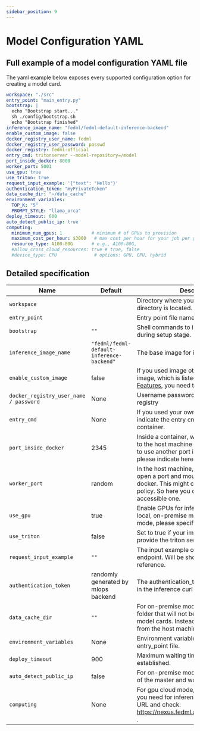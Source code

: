 ```yaml
---
sidebar_position: 9
---
```

# Model Configuration YAML

## Full example of a model configuration YAML file
The yaml example below exposes every supported configuration option for creating a model card. 
```yaml
workspace: "./src"
entry_point: "main_entry.py"
bootstrap: |
  echo "Bootstrap start..."
  sh ./config/bootstrap.sh
  echo "Bootstrap finished"
inference_image_name: "fedml/fedml-default-inference-backend"
enable_custom_image: false
docker_registry_user_name: fedml
docker_registry_user_password: passwd
docker_registry: fedml-official
entry_cmd: tritonserver --model-repository=/model
port_inside_docker: 8000
worker_port: 5001
use_gpu: true
use_triton: true
request_input_example: '{"text": "Hello"}'
authentication_token: "myPrivateToken"
data_cache_dir: "~/data_cache"
environment_variables:
  TOP_K: "5"
  PROMPT_STYLE: "llama_orca"
deploy_timeout: 600
auto_detect_public_ip: true
computing:
  minimum_num_gpus: 1           # minimum # of GPUs to provision
  maximum_cost_per_hour: $3000   # max cost per hour for your job per gpu card
  resource_type: A100-80G       # e.g., A100-80G,
  #allow_cross_cloud_resources: true # true, false
  #device_type: CPU              # options: GPU, CPU, hybrid

```

## Detailed specification

| Name                                    | Default                                   | Description                                                                                                                                                                     |
|-----------------------------------------|-------------------------------------------|---------------------------------------------------------------------------------------------------------------------------------------------------------------------------------|
| `workspace`                             |                                           | Directory where your source code directory is located.  [required]                                                                                                              |
| `entry_point`                           |                                           | Entry point file name. [required]                                                                                                                                               |
| `bootstrap`                             | `""`                                      | Shell commands to install the dependency during setup stage.                                                                                                                    |
| `inference_image_name`                  | `"fedml/fedml-default-inference-backend"` | The base image for inference container.                                                                                                                                         |
| `enable_custom_image`                   | false                                     | If you used image other than fedml official image, which is listed in [Advanced Features](advanced_features.md), you need to set it to true.                                    |
| `docker_registry_user_name / password ` | None                                      | Username password for your docker registry                                                                                                                                      |
| `entry_cmd`                             | None                                      | If you used your own image, here you can indicate the entry cmd(s) for that container.                                                                                          |
| `port_inside_docker`                    | 2345                                      | Inside a container, we default mount 2345 to the host machine port. But if you want to use another port inside container, please indicate here.                                 |
| `worker_port`                           | random                                    | In the host machine, we default randomly open a port and mount to a port inside docker. This might conflict to your firewall policy. So here you can indicate a accessible one. |
| `use_gpu`                               | true                                      | Enable GPUs for inference. Only works for local, on-premise mode, for GPU cloud mode, please specify in `computing`                                                             |
| `use_triton`                            | false                                     | Set to true if your image is a purely provide the triton server service.                                                                                                        |
| `request_input_example`                 | `""`                                      | The input example of the inference endpoint. Will be shown on the UI for reference.                                                                                             |
| `authentication_token`                  | randomly generated by mlops backend       | The authentication_token as a parameter in the inference curl command.                                                                                                          |
| `data_cache_dir`                        | `""`                                      | For on-premise mode, you can indicate a folder that will not be packaged into the model cards. Instead, the worker will read from the host machine.                             |
| `environment_variables`                 | None                                      | Environment variable that can be read in entry_point file.                                                                                                                      |
| `deploy_timeout`                        | 900                                       | Maximum waiting time for endpoint to be established.                                                                                                                            |
| `auto_detect_public_ip`                 | false                                     | For on-premise mode, auto detect the ip of the master and workers public ip.                                                                                                    |
| `computing`                             | None                                      | For gpu cloud mode, indicate the resource you need for inference. You can visiting URL and check: https://nexus.fedml.ai/compute/distributed .                               |
